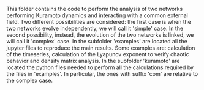  This folder contains the code to perform the analysis of two networks performing Kuramoto dynamics and interacting with a common external field. Two different possibilities are considered: the first case is when the two networks evolve independently, we will call it 'simple' case. In the second possibility, instead, the evolution of the two networks is linked, we will call it 'complex' case.
 In the subfolder 'examples' are located all the jupyter files to reproduce the main results. Some examples are: calculation of the timeseries, calculation of the Lyapunov exponent to verify chaotic behavior and density matrix analysis.
 In the subfolder 'kuramoto' are located the python files needed to perform all the calculations required by the files in 'examples'. In particular, the ones with suffix 'com' are relative to the complex case.